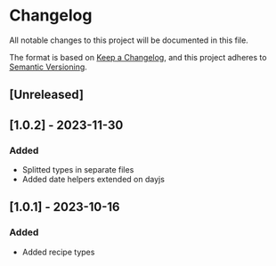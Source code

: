 # Changelog

All notable changes to this project will be documented in this file.

The format is based on [Keep a Changelog](https://keepachangelog.com/en/1.0.0/),
and this project adheres to [Semantic Versioning](https://semver.org/spec/v2.0.0.html).

## [Unreleased]

## [1.0.2] - 2023-11-30

### Added

- Splitted types in separate files
- Added date helpers extended on dayjs

## [1.0.1] - 2023-10-16

### Added

- Added recipe types
